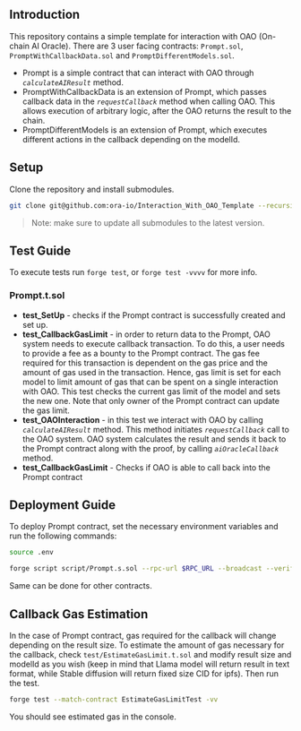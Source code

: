 ## Introduction
This repository contains a simple template for interaction with OAO (On-chain AI Oracle). There are 3 user facing contracts: `Prompt.sol`, `PromptWithCallbackData.sol` and `PromptDifferentModels.sol`. 
- Prompt is a simple contract that can interact with OAO through *`calculateAIResult`* method.
- PromptWithCallbackData is an extension of Prompt, which passes callback data in the *`requestCallback`* method when calling OAO. This allows execution of arbitrary logic, after the OAO returns the result to the chain.
- PromptDifferentModels is an extension of Prompt, which executes different actions in the callback depending on the modelId.

## Setup
Clone the repository and install submodules.
```bash
git clone git@github.com:ora-io/Interaction_With_OAO_Template --recursive
```

> Note: make sure to update all submodules to the latest version. 

## Test Guide
To execute tests run `forge test`, or `forge test -vvvv` for more info.
### Prompt.t.sol 
- **test_SetUp** - checks if the Prompt contract is successfully created and set up.
- **test_CallbackGasLimit** - in order to return data to the Prompt, OAO system needs to execute callback transaction. To do this, a user needs to provide a fee as a bounty to the Prompt contract. The gas fee required for this transaction is dependent on the gas price and the amount of gas used in the transaction. Hence, gas limit is set for each model to limit amount of gas that can be spent on a single interaction with OAO. This test checks the current gas limit of the model and sets the new one. Note that only owner of the Prompt contract can update the gas limit.
- **test_OAOInteraction** - in this test we interact with OAO by calling *`calculateAIResult`* method. This method initiates *`requestCallback`* call to the OAO system. OAO system calculates the result and sends it back to the Prompt contract along with the proof, by calling *`aiOracleCallback`* method.
- **test_CallbackGasLimit** - Checks if OAO is able to call back into the Prompt contract

## Deployment Guide
To deploy Prompt contract, set the necessary environment variables and run the following commands: <p>
```bash
source .env
``` 
<p>

```bash
forge script script/Prompt.s.sol --rpc-url $RPC_URL --broadcast --verify --etherscan-api-key $ETHERSCAN_KEY
```

Same can be done for other contracts.

## Callback Gas Estimation
In the case of Prompt contract, gas required for the callback will change depending on the result size. To estimate the amount of gas necessary for the callback, check `test/EstimateGasLimit.t.sol` and modify result size and modelId as you wish (keep in mind that Llama model will return result in text format, while Stable diffusion will return fixed size CID for ipfs). Then run the test.
```bash
forge test --match-contract EstimateGasLimitTest -vv
```
You should see estimated gas in the console.
